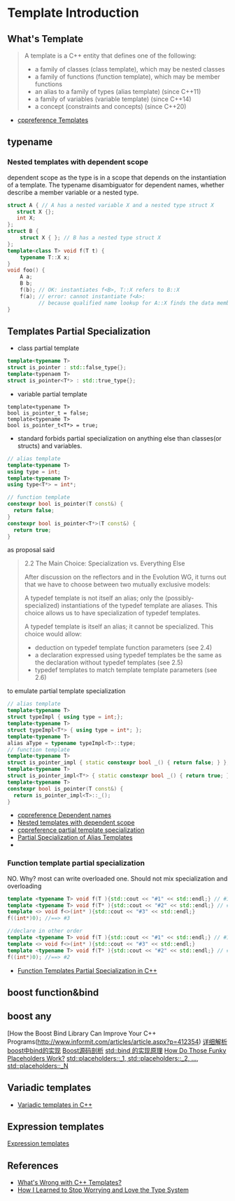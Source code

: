 # Template Introduction
## What's Template

> A template is a C++ entity that defines one of the following:
>  * a family of classes (class template), which may be nested classes
>  * a family of functions (function template), which may be member functions
>  * an alias to a family of types (alias template) (since C++11)
>  * a family of variables (variable template) (since C++14)
>  * a concept (constraints and concepts) (since C++20) 
* [cppreference Templates](https://en.cppreference.com/w/cpp/language/templates)

## typename

### Nested templates with dependent scope
dependent scope as the type is in a scope that depends on the instantiation of a template.
The typename disambiguator for dependent names, whether describe a member variable or a nested type.
```c++
struct A { // A has a nested variable X and a nested type struct X
   struct X {};
   int X;
};
struct B {
    struct X { }; // B has a nested type struct X
};
template<class T> void f(T t) {
    typename T::X x;
}
void foo() {
    A a;
    B b;
    f(b); // OK: instantiates f<B>, T::X refers to B::X
    f(a); // error: cannot instantiate f<A>:
          // because qualified name lookup for A::X finds the data member
}
```
## Templates Partial Specialization
* class partial template
```c++
template<typename T>
struct is_pointer : std::false_type{};
template<typenaem T>
struct is_pointer<T*> : std::true_type{};
```
* variable partial template
```
template<typename T>
bool is_pointer_t = false;
template<typename T>
bool is_pointer_t<T*> = true;
```
* standard forbids partial specialization on anything else than classes(or structs) and variables.
```c++
// alias template
template<typename T>
using type = int;
template<typename T>
using type<T*> = int*;

// function template
constexpr bool is_pointer(T const&) {
  return false;
}
constexpr bool is_pointer<T*>(T const&) {
  return true;
}
```
as proposal said
> 2.2 The Main Choice: Specialization vs. Everything Else
> 
> After discussion on the reflectors and in the Evolution WG, it turns out that we have to choose between two mutually exclusive models:
>
> A typedef template is not itself an alias; only the (possibly-specialized) instantiations of the typedef template are aliases. This choice allows us to have specialization of typedef templates.
> 
> A typedef template is itself an alias; it cannot be specialized. This choice would allow:
>
> * deduction on typedef template function parameters (see 2.4)
> * a declaration expressed using typedef templates be the same as the declaration without typedef templates (see 2.5)
> * typedef templates to match template template parameters (see 2.6)

to emulate partial template specialization
```c++
// alias template
template<typename T>
struct typeImpl { using type = int;};
template<typename T>
struct typeImpl<T*> { using type = int*; };
template<typename T>
alias aType = typename typeImpl<T>::type;
// function template
template<typename T>
struct is_pointer_impl { static constexpr bool _() { return false; } };
template<typename T>
struct is_pointer_impl<T*> { static constexpr bool _() { return true; } };
template<typename T>
constexpr bool is_pointer(T const&) {
  return is_pointer_impl<T>::_();
}
```

* [cppreference Dependent names](https://en.cppreference.com/w/cpp/language/dependent_name)
* [Nested templates with dependent scope](https://stackoverflow.com/questions/3311633/nested-templates-with-dependent-scope)
* [cppreference partial template specialization](https://en.cppreference.com/w/cpp/language/partial_specialization)
* [Partial Specialization of Alias Templates](https://stackoverflow.com/questions/21774471/partial-specialization-of-alias-templates/21774990#21774990)
* [](https://www.fluentcpp.com/2017/08/11/how-to-do-partial-template-specialization-in-c/)

### Function template partial specialization
NO. Why? most can write overloaded one. Should not mix specialization and overloading
```c++
template <typename T> void f(T ){std::cout << "#1" << std::endl;} // #1
template <typename T> void f(T* ){std::cout << "#2" << std::endl;} // #2
template <> void f<>(int* ){std::cout << "#3" << std::endl;}
f((int*)0); //==> #3

//declare in other order
template <typename T> void f(T ){std::cout << "#1" << std::endl;} // #1
template <> void f<>(int* ){std::cout << "#3" << std::endl;}
template <typename T> void f(T* ){std::cout << "#2" << std::endl;} // #2
f((int*)0); //==> #2
```
* [Function Templates Partial Specialization in C++](https://www.fluentcpp.com/2017/08/15/function-templates-partial-specialization-cpp/)

## boost function&bind

## boost any
[How the Boost Bind Library Can Improve Your C++ Programs(http://www.informit.com/articles/article.aspx?p=412354)
[详细解析boost中bind的实现](https://blog.csdn.net/hengyunabc/article/details/7773250)
[Boost源码剖析](https://blog.csdn.net/pongba/article/category/37521)
[std::bind 的实现原理](http://blog.guorongfei.com/2017/01/27/bind-implementation/)
[How Do Those Funky Placeholders Work?](https://accu.org/index.php/journals/1397)
[std::placeholders::_1, std::placeholders::_2, ..., std::placeholders::_N](https://en.cppreference.com/w/cpp/utility/functional/placeholders)


## Variadic templates
* [Variadic templates in C++](https://eli.thegreenplace.net/2014/variadic-templates-in-c/)

## Expression templates
[Expression templates](https://en.wikipedia.org/wiki/Expression_templates)

## References
* [What's Wrong with C++ Templates?](http://people.cs.uchicago.edu/~jacobm/pubs/templates.html)
* [How I Learned to Stop Worrying and Love the Type System](http://reasonablypolymorphic.com/blog/love-types/)
